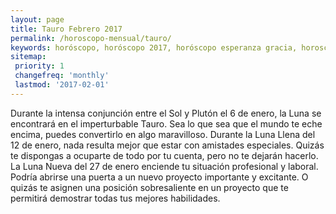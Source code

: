 ```yaml
---
layout: page
title: Tauro Febrero 2017 
permalink: /horoscopo-mensual/tauro/
keywords: horóscopo, horóscopo 2017, horóscopo esperanza gracia, horoscop, horóscopos gratis, horoscopo tauro, horoscopo tauro 2017, Tarot, Astrologia, Zodíaco, tauro, horoscopo gratis, horoscopo del mes 
sitemap:
 priority: 1
 changefreq: 'monthly'
 lastmod: '2017-02-01'
---
```


 Durante la intensa conjunción entre el Sol y Plutón el 6 de enero, la Luna se encontrará en el imperturbable Tauro. Sea lo que sea que el mundo te eche encima, puedes convertirlo en algo maravilloso. Durante la Luna Llena del 12 de enero, nada resulta mejor que estar con amistades especiales. Quizás te dispongas a ocuparte de todo por tu cuenta, pero no te dejarán hacerlo. La Luna Nueva del 27 de enero enciende tu situación profesional y laboral. Podría abrirse una puerta a un nuevo proyecto importante y excitante. O quizás te asignen una posición sobresaliente en un proyecto que te permitirá demostrar todas tus mejores habilidades.   
